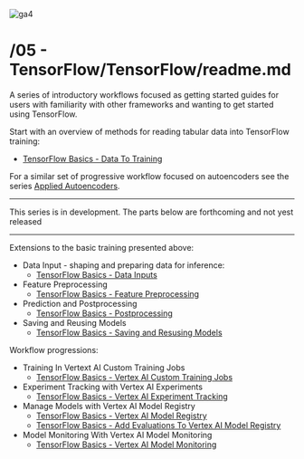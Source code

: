 ![ga4](https://www.google-analytics.com/collect?v=2&tid=G-6VDTYWLKX6&cid=1&en=page_view&sid=1&dl=statmike%2Fvertex-ai-mlops%2F05+-+TensorFlow%2FTensorFlow&dt=readme.md)

# /05 - TensorFlow/TensorFlow/readme.md

A series of introductory workflows focused as getting started guides for users with familiarity with other frameworks and wanting to get started using TensorFlow.

Start with an overview of methods for reading tabular data into TensorFlow training:
- [TensorFlow Basics - Data To Training](./TensorFlow%20Basics%20-%20Data%20To%20Training.ipynb)


For a similar set of progressive workflow focused on autoencoders see the series [Applied Autoencoders](../../Applied%20Autoencoders/readme.md).

---

This series is in development. The parts below are forthcoming and not yest released

---


Extensions to the basic training presented above:
- Data Input - shaping and preparing data for inference:
    - [TensorFlow Basics - Data Inputs](./TensorFlow%20Basics%20-%20Data%20To%20Training.ipynb)
- Feature Preprocessing
    - [TensorFlow Basics - Feature Preprocessing]()
- Prediction and Postprocessing
    - [TensorFlow Basics - Postprocessing]()
- Saving and Reusing Models
    - [TensorFlow Basics - Saving and Resusing Models]()
    
Workflow progressions:
- Training In Vertext AI Custom Training Jobs
    - [TensorFlow Basics - Vertex AI Custom Training Jobs]()
- Experiment Tracking with Vertex AI Experiments
    - [TensorFlow Basics - Vertex AI Experiment Tracking]()
- Manage Models with Vertex AI Model Registry
    - [TensorFlow Basics - Vertex AI Model Registry]()
    - [TensorFlow Basics - Add Evaluations To Vertex AI Model Registry]()
- Model Monitoring With Vertex AI Model Monitoring
    - [TensorFlow Basics - Vertex AI Model Monitoring]()
    
    
    